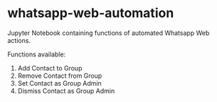 # whatsapp-web-automation
Jupyter Notebook containing functions of automated Whatsapp Web actions.

Functions available:

1. Add Contact to Group
2. Remove Contact from Group
3. Set Contact as Group Admin
4. Dismiss Contact as Group Admin
